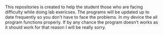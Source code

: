 This repositories is created to help the student those who are facing difficulty while doing lab exericses.
The programs will be updated up to date frequently so you don't have to face the problems.
In my device the all program functions properly. If by any chance the program doesn't works as it should work for that reason I will be really sorry.
